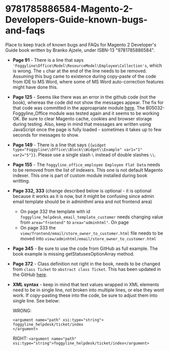 # 9781785886584-Magento-2-Developers-Guide-known-bugs-and-faqs
Place to keep track of known bugs and FAQs for Magento 2 Developer's Guide book written by Branko Ajzele, under ISBN-13 "9781785886584".


* **Page 91** - There is a line that says `'Foggyline\Office\Model\ResourceModel\Employee\Collection's`, which is wrong. The `s` char at the end of the line needs to be removed. Assuming this bug came to existence during copy-paste of the code from IDE to MS Word, where some of MS Word auto-correction features might have done this.
* **Page 125** - Seems like there was an error in the github code (not the book), whereas the code did not show the messages appear. The fix for that code was committed in the approapriate module [here](https://github.com/ajzele/B05032-Foggyline_Office/commit/15ecf7e24da4855fcd9914d7be26325d176f9208). The B05032-Foggyline_Office module was tested again and it seems to be working OK. Be sure to clear Magento cache, cookies and browser storage during testing. Also, keep in mind that messages are written using JavaScript once the page is fully loaded - sometimes it takes up to few seconds for messages to show.
* **Page 149** - There is a line that says `{{widget type="Foggyline\\Office\\Block\\Widget\\Example" var1="1" var2="5"}}`. Please use a single slash `\` instead of double slashes `\\`.
* **Page 155** - The `foggyline_office_employee Employee Flat Data` needs to be removed from the list of indexers. This one is not default Magento indexer. This one is part of custom module installed during book writting.
* **Page 332, 333** (change described below is optional - it is optional because it works as it is now, but it might be confusing since admin email template should be in adminthml area and not frontend area)
    * On page 332 the template with id `foggyline_helpdesk_email_template_customer` needs changing value from `area="frontend"` to `area="adminhtml"`. On page
    * On page 333 the `view/frontend/email/store_owner_to_customer.html` file needs to be moved into `view/adminhtml/email/store_owner_to_customer.html`
* **Page 345** - Be sure to use the code from GitHub as full example. The book example is missing getStatusesOptionArray method.
* **Page 372** - Class definition not right in the book, needs to be changed from `class Ticket` to `abstract class Ticket`. This has been updated in the GitHub [here](https://github.com/ajzele/B05032-Foggyline_Helpdesk/blob/master/Controller/Ticket.php).
* **XML syntax** - keep in mind that text values wrapped in XML elements need to be in single line, not broken into multiple lines, or else they wont work. If copy-pasting these into the code, be sure to adjust them into single line. See below:

    WRONG:
    ```
    <argument name="path" xsi:type="string">
    foggyline_helpdesk/ticket/index
    </argument>
    ```
    
    RIGHT:
    `<argument name="path" xsi:type="string">foggyline_helpdesk/ticket/index</argument>`
